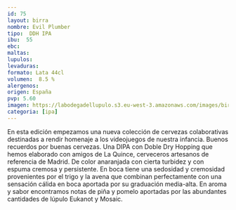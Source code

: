 ```yaml
--- 
id: 75
layout: birra
nombre: Evil Plumber
tipo:  DDH IPA
ibu:  55
ebc:
maltas:  
lupulos: 
levaduras: 
formato: Lata 44cl
volumen:  8.5 %
alergenos: 
origen: España
pvp: 5.60
imagen: https://labodegadellupulo.s3.eu-west-3.amazonaws.com/images/birras/evilplumber.jpg
categoria: [ipa]
---
```

En esta edición empezamos una nueva colección de cervezas colaborativas destinadas a rendir homenaje a los videojuegos de nuestra infancia. Buenos recuerdos por buenas cervezas.
Una DIPA con Doble Dry Hopping que hemos elaborado con amigos de La Quince, cerveceros artesanos de referencia de Madrid. De color anaranjada con cierta turbidez y con espuma cremosa y persistente. En boca tiene una sedosidad y cremosidad provenientes por el trigo y la avena que combinan perfectamente con una sensación cálida en boca aportada por su graduación media-alta. En aroma y sabor encontramos notas de piña y pomelo aportadas por las abundantes cantidades de lúpulo Eukanot y Mosaic.















